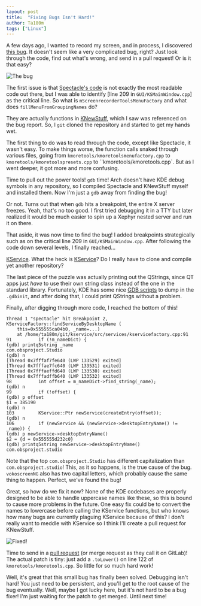 ```yaml
---
layout: post
title:  "Fixing Bugs Isn't Hard!"
author: Ta180m
tags: ["Linux"]
---
```



A few days ago, I wanted to record my screen, and in process, I discovered [this bug](https://bugs.kde.org/show_bug.cgi?id=417575). It doesn't seem like a very complicated bug, right? Just look through the code, find out what's wrong, and send in a pull request! Or is it that easy?

![The bug](/blog/assets/spectacle.png)

The first issue is that [Spectacle's code](https://github.com/KDE/spectacle) is not exactly the most readable code out there, but I was able to identify [line 209 in `GUI/KSMainWindow.cpp`] as the critical line. So what is `mScreenrecorderToolsMenuFactory` and what does `fillMenuFromGroupingNames` do?

They are actually functions in [KNewStuff](https://github.com/KDE/knewstuff), which I saw was referenced on the bug report. So, I `git` cloned the repository and started to get my hands wet.

The first thing to do was to read through the code, except like Spectacle, it wasn't easy. To make things worse, the function calls snaked through various files, going from `kmoretools/kmoretoolsmenufactory.cpp` to `kmoretools/kmoretoolspresets.cpp` to ``kmoretools/kmoretools.cpp`. But as I went deeper, it got more and more confusing.

Time to pull out the power tools! `gdb` time! Arch doesn't have KDE debug symbols in any repository, so I compiled Spectacle and KNewStuff myself and installed them. Now I'm just a `gdb` away from finding the bug!

Or not. Turns out that when `gdb` hits a breakpoint, the entire X server freezes. Yeah, that's no too good. I first tried debugging it in a TTY but later realized it would be much easier to spin up a Xephyr nested server and run it on there.

That aside, it was now time to find the bug! I added breakpoints strategically such as on the critical line 209 in `GUI/KSMainWindow.cpp`. After following the code down several levels, I finally reached...

[KService](https://github.com/KDE/knewstuff/blob/a90a326fb570315e13dc3f24e80e8a032b960647/src/kmoretools/kmoretools.cpp#L122). What the heck is [KService](https://github.com/KDE/kservice/)? Do I really have to clone and compile yet another repository?

The last piece of the puzzle was actually printing out the QStrings, since QT apps just *have* to use their own string class instead of the one in the standard library. Fortunately, KDE has some nice [GDB scripts](https://raw.githubusercontent.com/KDE/kde-dev-scripts/master/kde-devel-gdb) to dump in the `.gdbinit`, and after doing that, I could print QStrings without a problem.

Finally, after digging through more code, I reached the bottom of this!

```
Thread 1 "spectacle" hit Breakpoint 2, KServiceFactory::findServiceByDesktopName (
    this=0x555555ca04b0, _name=...)
    at /home/ta180m/git/kservice/src/services/kservicefactory.cpp:91
91          if (!m_nameDict) {
(gdb) printq5string _name
com.obsproject.Studio
(gdb) n
[Thread 0x7fffaf7fe640 (LWP 133529) exited]
[Thread 0x7fffae7fc640 (LWP 133531) exited]
[Thread 0x7fffaeffd640 (LWP 133530) exited]
[Thread 0x7fffadffb640 (LWP 133532) exited]
98          int offset = m_nameDict->find_string(_name);
(gdb) n
99          if (!offset) {
(gdb) p offset
$1 = 385190
(gdb) n
103         KService::Ptr newService(createEntry(offset));
(gdb) n
106         if (newService && (newService->desktopEntryName() != _name)) {
(gdb) p newService->desktopEntryName()
$2 = {d = 0x555555d232c0}
(gdb) printq5string newService->desktopEntryName()
com.obsproject.studio
```

Note that the top `com.obsproject.Studio` has different capitalization than `com.obsproject.studio`! This, as it so happens, is the true cause of the bug. `vokoscreenNG` also has two capital letters, which probably cause the same thing to happen. Perfect, we've found the bug!

Great, so how do we fix it now? None of the KDE codebases are properly designed to be able to handle uppercase names like these, so this is bound to cause more problems in the future. One easy fix could be to convert the names to lowercase before calling the KService functions, but who knows how many bugs are currently plaguing KService because of this? I don't really want to meddle with KService so I think I'll create a pull request for KNewStuff.

![Fixed!](/blog/assets/spectacle-patched.png)

Time to send in a [pull request](https://invent.kde.org/frameworks/knewstuff/-/merge_requests/115) (or merge request as they call it on GitLab)! The actual patch is tiny: just add a `.toLower()` on line 122 of `kmoretools/kmoretools.cpp`. So little for so much hard work!

Well, it's great that this small bug has finally been solved. Debugging isn't hard! You just need to be persistent, and you'll get to the root cause of the bug eventually. Well, maybe I got lucky here, but it's not hard to be a bug fixer! I'm just waiting for the patch to get merged. Until next time!

